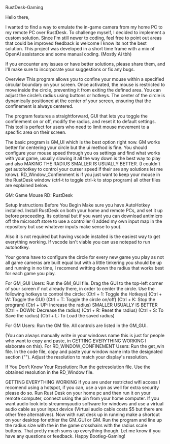RustDesk-Gaming

Hello there,

I wanted to find a way to emulate the in-game camera from my home PC to my remote PC over RustDesk. To challenge myself, I decided to implement a custom solution. Since I'm still newer to coding, feel free to point out areas that could be improved feedback is welcome I know its not the best solution. This project was developed in a short time frame with a mix of OpenAI assistance and some manual coding.
(Mostly Ai tbh)

If you encounter any issues or have better solutions, please share them, and I'll make sure to incorporate your suggestions or fix any bugs.

Overview
This program allows you to confine your mouse within a specified circular boundary on your screen. Once activated, the mouse is restricted to move inside the circle, preventing it from exiting the defined area. You can adjust the circle’s radius using buttons or hotkeys. The center of the circle is dynamically positioned at the center of your screen, ensuring that the confinement is always centered.

The program features a straightforward, GUI that lets you toggle the confinement on or off, modify the radius, and reset it to default settings. This tool is perfect for users who need to limit mouse movement to a specific area on their screen.

The basic program is GM_UI which is the best option right now.
GM works better for centering your circle but the ui method is fine.
You should configure your mouse speed through you os settings and find what works with your game, usually slowing it all the way down is the best way to play and also MAKING THE RADIUS SMALLER IS USUALLY BETTER. (I couldn't get autohotkey to control your curser speed if their are any solutions let me know).
RD_Window_Confienment is if you just want to keep your mouse in the RustDesk window (ctrl-t to toggle ctrl-k to stop program)
all other files are explained below.

GM: Game Mouse
RD: RustDesk

Setup Instructions
Before You Begin
Make sure you have AutoHotkey installed.
Install RustDesk on both your home and remote PCs, and set it up before proceeding.
Its optional but if you want you can download antimicro off the microsoft store to use a controller (I added my own input map in the repository but use whatever inputs make sense to you). 

Also it is not required but having vscode installed is the easiest way to get everything working. If vscode isn't viable you can use notepad to run autohotkey. 

Your gonna have to configure the circle for every new game you play as not all game cameras are built equal but with a little tinkering you should be up and running in no time, I recomend writting down the radius that works best for each game you play. 

For GM_GUI Users:
Run the GM_GUI file.
Drag the GUI to the top-left corner of your screen if not already there, in order to center the circle.
Use the following hotkeys to control the circle:
(Ctrl + 1: Toggle the Hotkeys)
(Ctrl + W: Toggle the GUI)
(Ctrl + T: Toggle the circle on/off)
(Ctrl + K: Stop the program)
(Ctrl + UP: Increase the radius) SMALLER USUALLY IS BETTER 
(Ctrl + DOWN: Decrease the radius)
(Ctrl + R: Reset the radius)
(Ctrl + S: To Save the radius)
(Ctrl + L: To Load the saved radius)

For GM Users:
Run the GM file.
All controls are listed in the GM_GUI.

(You can always manually write in your windows name this is just for people who want to copy and paste, in GETTING EVERYTHING WORKING I elaborate on this).
For RD_WINDOW_CONFINEMENT Users:
Run the get_win file.
In the code file, copy and paste your window name into the designated section ("").
Adjust the resolution to match your display's resolution.

If You Don’t Know Your Resolution:
Run the getresolution file.
Use the obtained resolution in the RD_Window file.

GETTING EVERYTHING WORKING
If you are under restricted wifi access I recomend using a hotspot, if you can, use a vpn as well for extra security please do so. Run Rust Desk on your home pc and then run it on your remote computer, connect using the pin from your home computer. If you want audio look into streammyaudio software for windows and use a virtual audio cable as your input device (Virtual audio cable costs $5 but there are other free alternatives). Now with rust desk up in running make a shortcut on your desktop for ethier the GM_GUI or GM. Run the program and line up the radius size with the in the game crosshairs with the radius scale buttons. That pretty much sums up everything though. Let me know if you have any questions or feedback. Happy Bootleg-Gaming!
